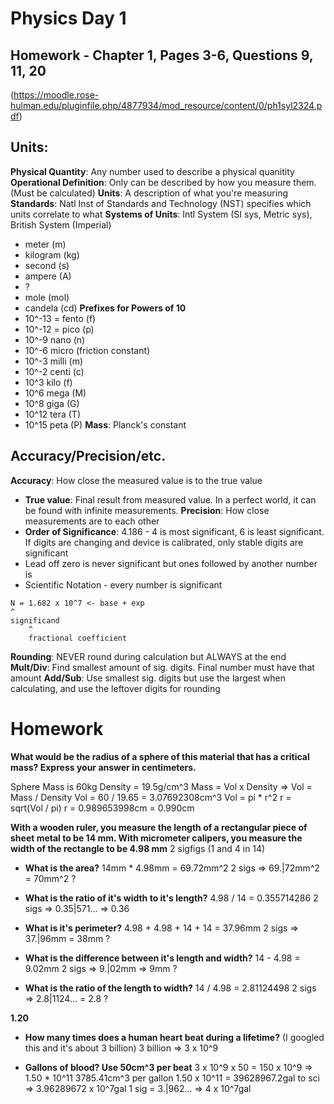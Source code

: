 # Physics Day 1
## Homework - Chapter 1, Pages 3-6, Questions 9, 11, 20
(https://moodle.rose-hulman.edu/pluginfile.php/4877934/mod_resource/content/0/ph1syl2324.pdf)

## Units:
**Physical Quantity**: Any number used to describe a physical quanitity
**Operational Definition**: Only can be described by how you measure them. (Must be calculated)
**Units**: A description of what you're measuring 
**Standards**: Natl Inst of Standards and Technology (NST) specifies which units correlate to what
**Systems of Units**: Intl System (SI sys, Metric sys), British System (Imperial)
- meter (m)
- kilogram (kg)
- second (s)
- ampere (A)
- ?
- mole (mol)
- candela (cd)
**Prefixes for Powers of 10**
- 10^-13 = fento (f)
- 10^-12 = pico (p)
- 10^-9 nano (n)
- 10^-6 micro (friction constant)
- 10^-3 milli (m)
- 10^-2 centi (c)
- 10^3 kilo (f)
- 10^6 mega (M)
- 10^8 giga (G)
- 10^12 tera (T)
- 10^15 peta (P)
**Mass**: Planck's constant

## Accuracy/Precision/etc.
**Accuracy**: How close the measured value is to the true value
- **True value**: Final result from measured value. In a perfect world, it can be found with infinite measurements.
**Precision**: How close measurements are to each other
- **Order of Significance**: 4.186 - 4 is most significant, 6 is least significant. If digits are changing and device is calibrated, only stable digits are significant
- Lead off zero is never significant but ones followed by another number is
- Scientific Notation - every number is significant
```
N = 1.682 x 10^7 <- base + exp
^
significand
    ^
    fractional coefficient
```
**Rounding**: NEVER round during calculation but ALWAYS at the end
**Mult/Div**: Find smallest amount of sig. digits. Final number must have that amount
**Add/Sub**: Use smallest sig. digits but use the largest when calculating, and use the leftover digits for rounding



# Homework
**What would be the radius of a sphere of this material that has a critical mass? Express your answer in centimeters.**

Sphere Mass is 60kg
Density = 19.5g/cm^3
Mass = Vol x Density
=> Vol = Mass / Density
Vol = 60 / 19.65 = 3.07692308cm^3
Vol = pi * r^2
r = sqrt(Vol / pi)
r = 0.989653998cm = 0.990cm

**With a wooden ruler, you measure the length of a rectangular piece of sheet metal to be 14 mm. With micrometer calipers, you measure the width of the rectangle to be 4.98 mm**
2 sigfigs (1 and 4 in 14)
- **What is the area?**
14mm * 4.98mm = 69.72mm^2
2 sigs => 69.|72mm^2 = 70mm^2 ?

- **What is the ratio of it's width to it's length?**
4.98 / 14 = 0.355714286
2 sigs => 0.35|571... => 0.36

- **What is it's perimeter?**
4.98 + 4.98 + 14 + 14 = 37.96mm
2 sigs => 37.|96mm = 38mm ?

- **What is the difference between it's length and width?**
14 - 4.98 = 9.02mm
2 sigs => 9.|02mm => 9mm ?

- **What is the ratio of the length to width?**
14 / 4.98 = 2.81124498
2 sigs => 2.8|1124... = 2.8 ?

**1.20**
- **How many times does a human heart beat during a lifetime?**
(I googled this and it's about 3 billion)
3 billion => 3 x 10^9

- **Gallons of blood? Use 50cm^3 per beat**
3 x 10^9
x 50 = 150 x 10^9 => 1.50 * 10^11
3785.41cm^3 per gallon
1.50 x 10^11 = 39628967.2gal
to sci => 3.96289672 x 10^7gal
1 sig = 3.|962... => 4 x 10^7gal

